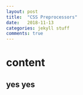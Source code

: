 ```yaml
---
layout: post
title:  "CSS Preprocessors"
date:   2018-11-13 
categories: jekyll stuff
comments: true
---
```


# content

## yes yes
